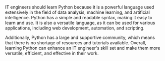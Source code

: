 IT engineers should learn Python because it is a powerful language used extensively in the field of data analysis, machine learning, and artificial intelligence. Python has a simple and readable syntax, making it easy to learn and use. It is also a versatile language, as it can be used for various applications, including web development, automation, and scripting.

Additionally, Python has a large and supportive community, which means that there is no shortage of resources and tutorials available. Overall, learning Python can enhance an IT engineer's skill set and make them more versatile, efficient, and effective in their work.
